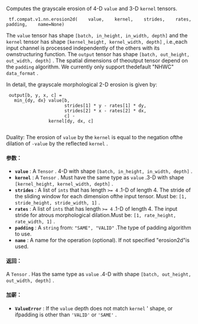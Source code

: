 Computes the grayscale erosion of 4-D  `value`  and 3-D  `kernel`  tensors.

```
 tf.compat.v1.nn.erosion2d(    value,    kernel,    strides,    rates,    padding,    name=None) 
```

The  `value`  tensor has shape  `[batch, in_height, in_width, depth]`  and the `kernel`  tensor has shape  `[kernel_height, kernel_width, depth]` , i.e.,each input channel is processed independently of the others with its ownstructuring function. The  `output`  tensor has shape `[batch, out_height, out_width, depth]` . The spatial dimensions of theoutput tensor depend on the  `padding`  algorithm. We currently only support thedefault "NHWC"  `data_format` .

In detail, the grayscale morphological 2-D erosion is given by:

```
 output[b, y, x, c] =
   min_{dy, dx} value[b,
                      strides[1] * y - rates[1] * dy,
                      strides[2] * x - rates[2] * dx,
                      c] -
                kernel[dy, dx, c]
 
```

Duality: The erosion of  `value`  by the  `kernel`  is equal to the negation ofthe dilation of  `-value`  by the reflected  `kernel` .

#### 参数：
- **`value`** : A  `Tensor` . 4-D with shape  `[batch, in_height, in_width, depth]` .
- **`kernel`** : A  `Tensor` . Must have the same type as  `value` .3-D with shape  `[kernel_height, kernel_width, depth]` .
- **`strides`** : A list of  `ints`  that has length  `>= 4` .1-D of length 4. The stride of the sliding window for each dimension ofthe input tensor. Must be:  `[1, stride_height, stride_width, 1]` .
- **`rates`** : A list of  `ints`  that has length  `>= 4` .1-D of length 4. The input stride for atrous morphological dilation.Must be:  `[1, rate_height, rate_width, 1]` .
- **`padding`** : A  `string`  from:  `"SAME", "VALID"` .The type of padding algorithm to use.
- **`name`** : A name for the operation (optional). If not specified "erosion2d"is used.


#### 返回：
A  `Tensor` . Has the same type as  `value` .4-D with shape  `[batch, out_height, out_width, depth]` .

#### 加薪：
- **`ValueError`** : If the  `value`  depth does not match  `kernel` ' shape, or ifpadding is other than  `'VALID'`  or  `'SAME'` .
